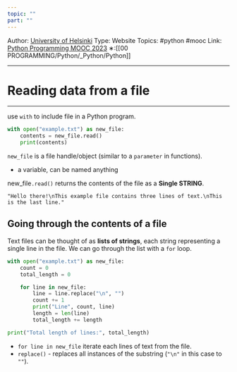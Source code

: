 ```yaml
---
topic: ""
part: ""
---
```

Author: [University of Helsinki](https://programming-23.mooc.fi/)
Type: Website
Topics: #python #mooc
Link: [Python Programming MOOC 2023](https://programming-23.mooc.fi/)
∗:[[00 PROGRAMMING/Python/_Python/Python]] 

---
# Reading data from a file

--- 
use `with` to include file in a Python program.
```python
with open("example.txt") as new_file:
	contents = new_file.read()
	print(contents)
```

`new_file` is a file handle/object (similar to a `parameter` in functions).
- a variable, can be named anything

new_file`.read()` returns the contents of the file as a __Single STRING__.
 ```text
"Hello there!\nThis example file contains three lines of text.\nThis is the last line."
```


## Going through the contents of a file

Text files can be thought of as __lists of strings__, each string representing a single line in the file. 
We can go through the list with a `for` loop.
```python
with open("example.txt") as new_file:
    count = 0
    total_length = 0

    for line in new_file:
        line = line.replace("\n", "")
        count += 1
        print("Line", count, line)
        length = len(line)
        total_length += length

print("Total length of lines:", total_length)
```

- `for line in new_file` iterate each lines of text from the file.
- `replace()` - replaces all instances of the substring (`"\n"` in this case to `""`).
